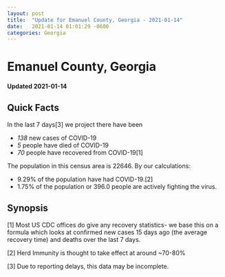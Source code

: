 ```yaml
---
layout: post
title:  "Update for Emanuel County, Georgia - 2021-01-14"
date:   2021-01-14 01:01:29 -0600
categories: Georgia
---
```


# Emanuel County, Georgia
#### Updated 2021-01-14

## Quick Facts

In the last 7 days[3] we project there have been
- *138* new cases of COVID-19
- *5* people have died of COVID-19
- *70* people have recovered from COVID-19[1]

The population in this census area is 22646. By our calculations:
- 9.29% of the population have had COVID-19.[2]
- 1.75% of the population or 396.0 people are actively fighting the virus.

## Synopsis




[1] Most US CDC offices do give any recovery statistics- we base this on a formula which looks at confirmed new cases
15 days ago (the average recovery time) and deaths over the last 7 days.

[2] Herd Immunity is thought to take effect at around ~70-80%

[3] Due to reporting delays, this data may be incomplete.
 
    
